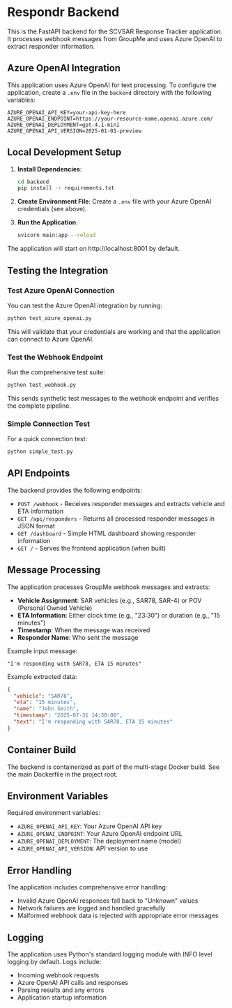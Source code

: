 # Respondr Backend

This is the FastAPI backend for the SCVSAR Response Tracker application. It processes webhook messages from GroupMe and uses Azure OpenAI to extract responder information.

## Azure OpenAI Integration

This application uses Azure OpenAI for text processing. To configure the application, create a `.env` file in the `backend` directory with the following variables:

```env
AZURE_OPENAI_API_KEY=your-api-key-here
AZURE_OPENAI_ENDPOINT=https://your-resource-name.openai.azure.com/
AZURE_OPENAI_DEPLOYMENT=gpt-4.1-mini
AZURE_OPENAI_API_VERSION=2025-01-01-preview
```

## Local Development Setup

1. **Install Dependencies**:
   ```bash
   cd backend
   pip install -r requirements.txt
   ```

2. **Create Environment File**:
   Create a `.env` file with your Azure OpenAI credentials (see above).

3. **Run the Application**:
   ```bash
   uvicorn main:app --reload
   ```

The application will start on http://localhost:8001 by default.

## Testing the Integration

### Test Azure OpenAI Connection

You can test the Azure OpenAI integration by running:

```bash
python test_azure_openai.py
```

This will validate that your credentials are working and that the application can connect to Azure OpenAI.

### Test the Webhook Endpoint

Run the comprehensive test suite:

```bash
python test_webhook.py
```

This sends synthetic test messages to the webhook endpoint and verifies the complete pipeline.

### Simple Connection Test

For a quick connection test:

```bash
python simple_test.py
```

## API Endpoints

The backend provides the following endpoints:

- `POST /webhook` - Receives responder messages and extracts vehicle and ETA information
- `GET /api/responders` - Returns all processed responder messages in JSON format
- `GET /dashboard` - Simple HTML dashboard showing responder information
- `GET /` - Serves the frontend application (when built)

## Message Processing

The application processes GroupMe webhook messages and extracts:

- **Vehicle Assignment**: SAR vehicles (e.g., SAR78, SAR-4) or POV (Personal Owned Vehicle)
- **ETA Information**: Either clock time (e.g., "23:30") or duration (e.g., "15 minutes")
- **Timestamp**: When the message was received
- **Responder Name**: Who sent the message

Example input message:
```
"I'm responding with SAR78, ETA 15 minutes"
```

Example extracted data:
```json
{
  "vehicle": "SAR78",
  "eta": "15 minutes",
  "name": "John Smith",
  "timestamp": "2025-07-31 14:30:00",
  "text": "I'm responding with SAR78, ETA 15 minutes"
}
```

## Container Build

The backend is containerized as part of the multi-stage Docker build. See the main Dockerfile in the project root.

## Environment Variables

Required environment variables:

- `AZURE_OPENAI_API_KEY`: Your Azure OpenAI API key
- `AZURE_OPENAI_ENDPOINT`: Your Azure OpenAI endpoint URL  
- `AZURE_OPENAI_DEPLOYMENT`: The deployment name (model)
- `AZURE_OPENAI_API_VERSION`: API version to use

## Error Handling

The application includes comprehensive error handling:

- Invalid Azure OpenAI responses fall back to "Unknown" values
- Network failures are logged and handled gracefully
- Malformed webhook data is rejected with appropriate error messages

## Logging

The application uses Python's standard logging module with INFO level logging by default. Logs include:

- Incoming webhook requests
- Azure OpenAI API calls and responses
- Parsing results and any errors
- Application startup information
